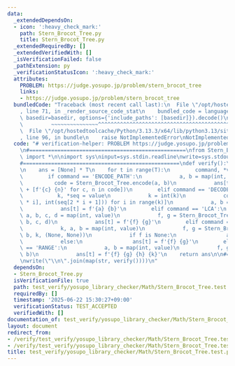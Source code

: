 ```yaml
---
data:
  _extendedDependsOn:
  - icon: ':heavy_check_mark:'
    path: Stern_Brocot_Tree.py
    title: Stern_Brocot_Tree.py
  _extendedRequiredBy: []
  _extendedVerifiedWith: []
  _isVerificationFailed: false
  _pathExtension: py
  _verificationStatusIcon: ':heavy_check_mark:'
  attributes:
    PROBLEM: https://judge.yosupo.jp/problem/stern_brocot_tree
    links:
    - https://judge.yosupo.jp/problem/stern_brocot_tree
  bundledCode: "Traceback (most recent call last):\n  File \"/opt/hostedtoolcache/Python/3.13.3/x64/lib/python3.13/site-packages/onlinejudge_verify/documentation/build.py\"\
    , line 71, in _render_source_code_stat\n    bundled_code = language.bundle(stat.path,\
    \ basedir=basedir, options={'include_paths': [basedir]}).decode()\n          \
    \         ~~~~~~~~~~~~~~~^^^^^^^^^^^^^^^^^^^^^^^^^^^^^^^^^^^^^^^^^^^^^^^^^^^^^^^^^^^^^^^^^^\n\
    \  File \"/opt/hostedtoolcache/Python/3.13.3/x64/lib/python3.13/site-packages/onlinejudge_verify/languages/python.py\"\
    , line 96, in bundle\n    raise NotImplementedError\nNotImplementedError\n"
  code: "# verification-helper: PROBLEM https://judge.yosupo.jp/problem/stern_brocot_tree\n\
    \n#==================================================\nfrom Stern_Brocot_Tree\
    \ import *\n\nimport sys\ninput=sys.stdin.readline\nwrite=sys.stdout.write\n\n\
    #==================================================\ndef verify():\n    T = int(input())\n\
    \n    ans = [None] * T\n    for t in range(T):\n        command, *value = input().split()\n\
    \        if command == 'ENCODE_PATH':\n            a, b = map(int, value)\n  \
    \          code = Stern_Brocot_Tree.encode(a, b)\n            ans[t] = ' '.join([str(len(code))]\
    \ + [f'{c} {n}' for c, n in code])\n        elif command == 'DECODE_PATH':\n \
    \           k, *seq = value\n            k = int(k)\n            code = [(seq[2\
    \ * i], int(seq[2 * i + 1])) for i in range(k)]\n            a, b = Stern_Brocot_Tree.decode(code)\n\
    \            ans[t] = f'{a} {b}'\n        elif command == 'LCA':\n           \
    \ a, b, c, d = map(int, value)\n            f, g = Stern_Brocot_Tree.lowest_common_ancestor(a,\
    \ b, c, d)\n            ans[t] = f'{f} {g}'\n        elif command == 'ANCESTOR':\n\
    \            k, a, b = map(int, value)\n            f, g = Stern_Brocot_Tree.ancestor(a,\
    \ b, k, (None, None))\n            if f is None:\n                ans[t] = '-1'\n\
    \            else:\n                ans[t] = f'{f} {g}'\n        elif command\
    \ == 'RANGE':\n            a, b = map(int, value)\n            f, g, h, k = Stern_Brocot_Tree.range(a,\
    \ b)\n            ans[t] = f'{f} {g} {h} {k}'\n    return ans\n\n#==================================================\n\
    \nwrite(\"\\n\".join(map(str, verify())))\n"
  dependsOn:
  - Stern_Brocot_Tree.py
  isVerificationFile: true
  path: test_verify/yosupo_library_checker/Math/Stern_Brocot_Tree.test.py
  requiredBy: []
  timestamp: '2025-06-22 15:30:27+09:00'
  verificationStatus: TEST_ACCEPTED
  verifiedWith: []
documentation_of: test_verify/yosupo_library_checker/Math/Stern_Brocot_Tree.test.py
layout: document
redirect_from:
- /verify/test_verify/yosupo_library_checker/Math/Stern_Brocot_Tree.test.py
- /verify/test_verify/yosupo_library_checker/Math/Stern_Brocot_Tree.test.py.html
title: test_verify/yosupo_library_checker/Math/Stern_Brocot_Tree.test.py
---
```

